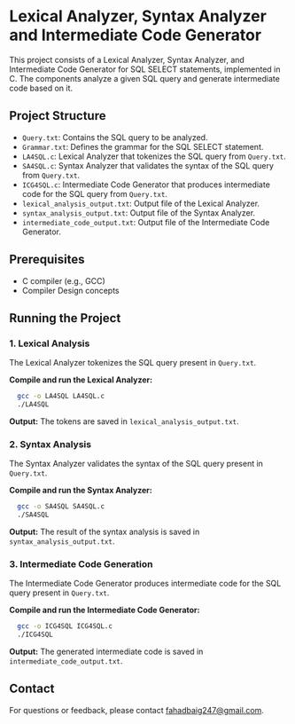 # Lexical Analyzer, Syntax Analyzer and Intermediate Code Generator

This project consists of a Lexical Analyzer, Syntax Analyzer, and Intermediate Code Generator for SQL SELECT statements, implemented in C. The components analyze a given SQL query and generate intermediate code based on it.

## Project Structure

- `Query.txt`: Contains the SQL query to be analyzed.
- `Grammar.txt`: Defines the grammar for the SQL SELECT statement.
- `LA4SQL.c`: Lexical Analyzer that tokenizes the SQL query from `Query.txt`.
- `SA4SQL.c`: Syntax Analyzer that validates the syntax of the SQL query from `Query.txt`.
- `ICG4SQL.c`: Intermediate Code Generator that produces intermediate code for the SQL query from `Query.txt`.
- `lexical_analysis_output.txt`: Output file of the Lexical Analyzer.
- `syntax_analysis_output.txt`: Output file of the Syntax Analyzer.
- `intermediate_code_output.txt`: Output file of the Intermediate Code Generator.

## Prerequisites

- C compiler (e.g., GCC)
- Compiler Design concepts

## Running the Project

### 1. Lexical Analysis

The Lexical Analyzer tokenizes the SQL query present in `Query.txt`.

**Compile and run the Lexical Analyzer:**
```bash
  gcc -o LA4SQL LA4SQL.c
  ./LA4SQL
```
**Output:** The tokens are saved in `lexical_analysis_output.txt`.

### 2. Syntax Analysis

The Syntax Analyzer validates the syntax of the SQL query present in `Query.txt`.

**Compile and run the Syntax Analyzer:**
```bash
  gcc -o SA4SQL SA4SQL.c
  ./SA4SQL
```
**Output:** The result of the syntax analysis is saved in `syntax_analysis_output.txt`.

### 3. Intermediate Code Generation

The Intermediate Code Generator produces intermediate code for the SQL query present in `Query.txt`.

**Compile and run the Intermediate Code Generator:**
```bash
  gcc -o ICG4SQL ICG4SQL.c
  ./ICG4SQL
```
**Output:** The generated intermediate code is saved in `intermediate_code_output.txt`.

## Contact
For questions or feedback, please contact fahadbaig247@gmail.com.


